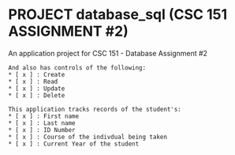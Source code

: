 # PROJECT database_sql (CSC 151 ASSIGNMENT #2)

An application project for CSC 151 - Database Assignment #2

	And also has controls of the following:
	* [ x ] : Create
	* [ x ] : Read
	* [ x ] : Update
	* [ x ] : Delete

	This application tracks records of the student's:
	* [ x ] : First name
	* [ x ] : Last name
	* [ x ] : ID Number
	* [ x ] : Course of the indivdual being taken
	* [ x ] : Current Year of the student 